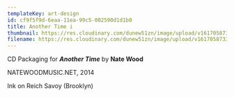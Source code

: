 ```yaml
---
templateKey: art-design
id: cf9f5f9d-6eaa-11ea-99c5-002590d1d1b0
title: Another Time i
thumbnail: https://res.cloudinary.com/dunew51zn/image/upload/v1617058733/art_design/anothertime_sleeve1_T_ul7kmk.jpg
filename: https://res.cloudinary.com/dunew51zn/image/upload/v1617058733/art_design/anothertime_sleeve1_kyh56s.jpg
---
```

CD Packaging for ***Another Time*** by **Nate Wood**

NATEWOODMUSIC.NET, 2014

Ink on Reich Savoy (Brooklyn)